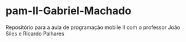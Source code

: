 # pam-II-Gabriel-Machado
Repositório para a aula de programação mobile II com o professor João Siles e Ricardo Palhares
